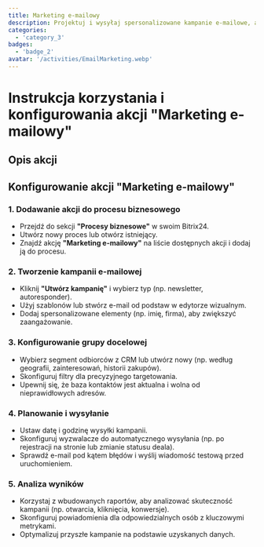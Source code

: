 ```yaml
---
title: Marketing e-mailowy
description: Projektuj i wysyłaj spersonalizowane kampanie e-mailowe, aby zaangażować swoją publiczność.
categories: 
  - 'category_3'
badges: 
  - 'badge_2'
avatar: '/activities/EmailMarketing.webp'
---
```

# Instrukcja korzystania i konfigurowania akcji "Marketing e-mailowy"

## Opis akcji

## **Konfigurowanie akcji "Marketing e-mailowy"**

### 1. Dodawanie akcji do procesu biznesowego
- Przejdź do sekcji **"Procesy biznesowe"** w swoim Bitrix24.
- Utwórz nowy proces lub otwórz istniejący.
- Znajdź akcję **"Marketing e-mailowy"** na liście dostępnych akcji i dodaj ją do procesu.

### 2. Tworzenie kampanii e-mailowej
- Kliknij **"Utwórz kampanię"** i wybierz typ (np. newsletter, autoresponder).
- Użyj szablonów lub stwórz e-mail od podstaw w edytorze wizualnym.
- Dodaj spersonalizowane elementy (np. imię, firma), aby zwiększyć zaangażowanie.

### 3. Konfigurowanie grupy docelowej
- Wybierz segment odbiorców z CRM lub utwórz nowy (np. według geografii, zainteresowań, historii zakupów).
- Skonfiguruj filtry dla precyzyjnego targetowania.
- Upewnij się, że baza kontaktów jest aktualna i wolna od nieprawidłowych adresów.

### 4. Planowanie i wysyłanie
- Ustaw datę i godzinę wysyłki kampanii.
- Skonfiguruj wyzwalacze do automatycznego wysyłania (np. po rejestracji na stronie lub zmianie statusu deala).
- Sprawdź e-mail pod kątem błędów i wyślij wiadomość testową przed uruchomieniem.

### 5. Analiza wyników
- Korzystaj z wbudowanych raportów, aby analizować skuteczność kampanii (np. otwarcia, kliknięcia, konwersje).
- Skonfiguruj powiadomienia dla odpowiedzialnych osób z kluczowymi metrykami.
- Optymalizuj przyszłe kampanie na podstawie uzyskanych danych.